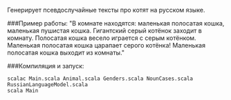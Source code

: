 Генерирует псевдослучайные тексты про котят на русском языке.

###Пример работы:
"В комнате находятся: маленькая полосатая кошка, маленькая пушистая кошка. Гигантский серый котёнок заходит в комнату. Полосатая кошка весело играется с серым котёнком. Маленькая полосатая кошка царапает серого котёнка! Маленькая полосатая кошка выходит из комнаты."

###Компиляция и запуск:
```
scalac Main.scala Animal.scala Genders.scala NounCases.scala RussianLanguageModel.scala  
scala Main
```

